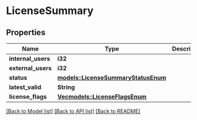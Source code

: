 # LicenseSummary

## Properties

Name | Type | Description | Notes
------------ | ------------- | ------------- | -------------
**internal_users** | **i32** |  | 
**external_users** | **i32** |  | 
**status** | [**models::LicenseSummaryStatusEnum**](LicenseSummaryStatusEnum.md) |  | 
**latest_valid** | **String** |  | 
**license_flags** | [**Vec<models::LicenseFlagsEnum>**](LicenseFlagsEnum.md) |  | 

[[Back to Model list]](../README.md#documentation-for-models) [[Back to API list]](../README.md#documentation-for-api-endpoints) [[Back to README]](../README.md)


